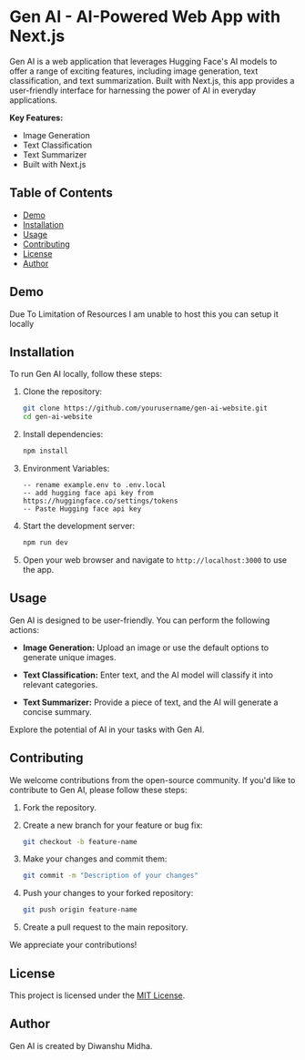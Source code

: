 
# Gen AI - AI-Powered Web App with Next.js

Gen AI is a web application that leverages Hugging Face's AI models to offer a range of exciting features, including image generation, text classification, and text summarization. Built with Next.js, this app provides a user-friendly interface for harnessing the power of AI in everyday applications.

**Key Features:**
- Image Generation
- Text Classification
- Text Summarizer
- Built with Next.js

## Table of Contents
- [Demo](#demo)
- [Installation](#installation)
- [Usage](#usage)
- [Contributing](#contributing)
- [License](#license)
- [Author](#author)

## Demo

Due To Limitation of Resources I am unable to host this you can setup it locally

## Installation

To run Gen AI locally, follow these steps:

1. Clone the repository:
   ```bash
   git clone https://github.com/yourusername/gen-ai-website.git
   cd gen-ai-website
   ```

2. Install dependencies:
   ```bash
   npm install
   ```

3. Environment Variables:
   ```
   -- rename example.env to .env.local
   -- add hugging face api key from https://huggingface.co/settings/tokens
   -- Paste Hugging face api key
   ```
   
5. Start the development server:
   ```bash
   npm run dev
   ```

4. Open your web browser and navigate to `http://localhost:3000` to use the app.

## Usage

Gen AI is designed to be user-friendly. You can perform the following actions:

- **Image Generation:** Upload an image or use the default options to generate unique images.

- **Text Classification:** Enter text, and the AI model will classify it into relevant categories.

- **Text Summarizer:** Provide a piece of text, and the AI will generate a concise summary.

Explore the potential of AI in your tasks with Gen AI.

## Contributing

We welcome contributions from the open-source community. If you'd like to contribute to Gen AI, please follow these steps:

1. Fork the repository.

2. Create a new branch for your feature or bug fix:
   ```bash
   git checkout -b feature-name
   ```

3. Make your changes and commit them:
   ```bash
   git commit -m "Description of your changes"
   ```

4. Push your changes to your forked repository:
   ```bash
   git push origin feature-name
   ```

5. Create a pull request to the main repository.

We appreciate your contributions!

## License

This project is licensed under the [MIT License](LICENSE).

## Author

Gen AI is created by Diwanshu Midha.
